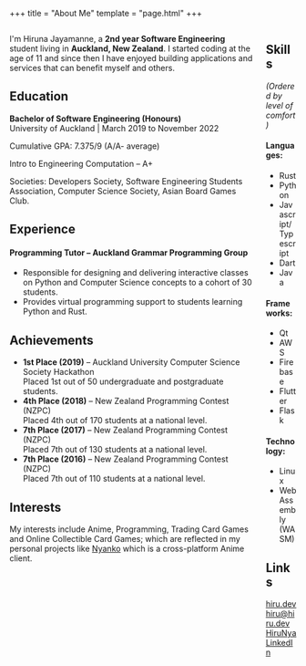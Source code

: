 +++
title = "About Me"
template = "page.html"
+++

<div class="columns">

<div class="column">

I'm Hiruna Jayamanne, a **2nd year Software Engineering** student living in **Auckland, New Zealand**.
I started coding at the age of 11 and since then I have enjoyed building applications and services
that can benefit myself and others.

## Education
**Bachelor of Software Engineering (Honours)**\
University of Auckland | March 2019 to November 2022

Cumulative GPA: 7.375/9 (A/A- average)

Intro to Engineering Computation – A+

Societies: Developers Society, Software Engineering Students Association, Computer Science Society, Asian Board Games Club.

## Experience

#### Programming Tutor – Auckland Grammar Programming Group
- Responsible for designing and delivering interactive classes on Python
and Computer Science concepts to a cohort of 30 students.
- Provides virtual programming support to students learning Python and Rust.

## Achievements

- **1st Place (2019)** – Auckland University Computer Science Society Hackathon\
	Placed 1st out of 50 undergraduate and postgraduate students.
- **4th Place (2018)** – New Zealand Programming Contest (NZPC)\
	Placed 4th out of 170 students at a national level.
- **7th Place (2017)** – New Zealand Programming Contest (NZPC)\
	Placed 7th out of 130 students at a national level.
- **7th Place (2016)** – New Zealand Programming Contest (NZPC)\
	Placed 7th out of 110 students at a national level.

## Interests

My interests include Anime, Programming, Trading Card Games and Online Collectible Card Games;
which are reflected in my personal projects like [Nyanko] which is a cross-platform Anime client.

</div>
<div class="column is-one-quarter">

## Skills
*(Ordered by level of comfort)*

#### Languages:
- Rust
- Python
- Javascript/Typescript
- Dart
- Java

#### Frameworks:
- Qt
- AWS
- Firebase
- Flutter
- Flask

#### Technology:
- Linux
- WebAssembly (WASM)

## Links

<span class="icon is-medium"><i class="fas fa-globe"></i></span> [hiru.dev](https://hiru.dev)\
<span class="icon is-medium"><i class="fas fa-envelope"></i></span> [hiru@hiru.dev](mailto:hiru@hiru.dev)\
<span class="icon is-medium"><i class="fab fa-github"></i></span> [HiruNya](https://github.com/HiruNya)\
<span class="icon is-medium"><i class="fab fa-linkedin-in"></i></span> [LinkedIn](https://www.linkedin.com/in/hiruna-jayamanne)

</div>
</div>

[nyanko]: /projects/nyanko/
